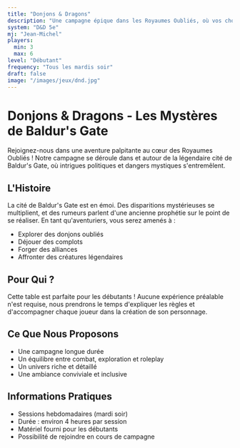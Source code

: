 ```yaml
---
title: "Donjons & Dragons"
description: "Une campagne épique dans les Royaumes Oubliés, où vos choix façonneront le destin du royaume."
system: "D&D 5e"
mj: "Jean-Michel"
players:
  min: 3
  max: 6
level: "Débutant"
frequency: "Tous les mardis soir"
draft: false
image: "/images/jeux/dnd.jpg"
---
```


# Donjons & Dragons - Les Mystères de Baldur's Gate

Rejoignez-nous dans une aventure palpitante au cœur des Royaumes Oubliés ! Notre campagne se déroule dans et autour de la légendaire cité de Baldur's Gate, où intrigues politiques et dangers mystiques s'entremêlent.

## L'Histoire

La cité de Baldur's Gate est en émoi. Des disparitions mystérieuses se multiplient, et des rumeurs parlent d'une ancienne prophétie sur le point de se réaliser. En tant qu'aventuriers, vous serez amenés à :

- Explorer des donjons oubliés
- Déjouer des complots
- Forger des alliances
- Affronter des créatures légendaires

## Pour Qui ?

Cette table est parfaite pour les débutants ! Aucune expérience préalable n'est requise, nous prendrons le temps d'expliquer les règles et d'accompagner chaque joueur dans la création de son personnage.

## Ce Que Nous Proposons

- Une campagne longue durée
- Un équilibre entre combat, exploration et roleplay
- Un univers riche et détaillé
- Une ambiance conviviale et inclusive

## Informations Pratiques

- Sessions hebdomadaires (mardi soir)
- Durée : environ 4 heures par session
- Matériel fourni pour les débutants
- Possibilité de rejoindre en cours de campagne
